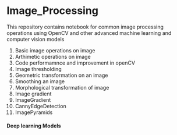 # Image_Processing
This repository contains notebook for common image processing operations using OpenCV and other advanced machine learning and computer vision models

1. Basic image operations on image
2. Arthimetic operations on image
3. Code performamnce and improvement in openCV
4. Image thresholding
5. Geometric transformation on an image
6. Smoothing an image
7. Morphological transformation of image
8. Image gradient
9. ImageGradient
10. CannyEdgeDetection
11. ImagePyramids

#### Deep learning Models
